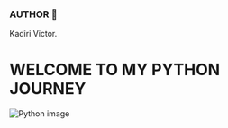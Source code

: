 ### AUTHOR :open_book:
Kadiri Victor.

# WELCOME TO MY PYTHON JOURNEY
![Python image](https://camo.githubusercontent.com/9fd57290c645df1a178a7f1a864f787192aa6df0a2848983c322c63e307cf242/68747470733a2f2f72616a697670616e6469742e66696c65732e776f726470726573732e636f6d2f323031332f30322f707974686f6e2e706e67)
